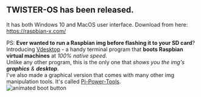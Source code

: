## TWISTER-OS has been released.
It has both Windows 10 and MacOS user interface.
Download from here: https://raspbian-x.com/

PS: **Ever wanted to run a Raspbian img before flashing it to your SD card**? Introducing [Vdesktop](https://github.com/Botspot/vdesktop) - a handy terminal program that **boots Raspbian virtual machines** at *100% native speed*.  
Unlike any other program, this is the only one that *shows you the img's **graphics** & **desktop***.  
I've also made a graphical version that comes with many other img manipulation tools. It's called [Pi-Power-Tools](https://github.com/Botspot/Pi-Power-Tools).  
![animated boot button](https://github.com/Botspot/Pi-Power-Tools/blob/master/icons/boot_mode.gif?raw=true)  
